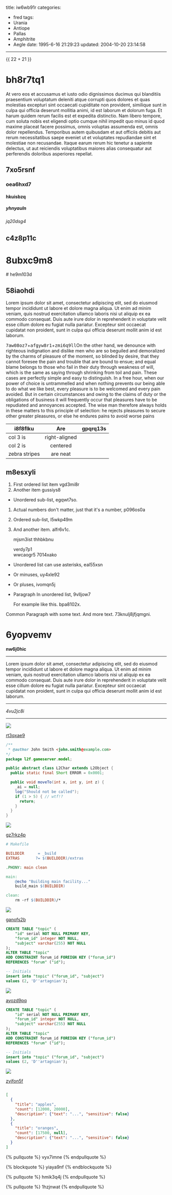 title: iw6wb91r
categories:
  - fred
tags:
  - Urania
  - Antiope
  - Pallas
  - Amphitrite
  - Aegle
date: 1995-6-16 21:29:23
updated: 2004-10-20 23:14:58
---

{{ 22 + 21 }}

# bh8r7tq1

At vero eos et accusamus et iusto odio dignissimos ducimus qui blanditiis praesentium voluptatum deleniti atque corrupti quos dolores et quas molestias excepturi sint occaecati cupiditate non provident, similique sunt in culpa qui officia deserunt mollitia animi, id est laborum et dolorum fuga. Et harum quidem rerum facilis est et expedita distinctio. Nam libero tempore, cum soluta nobis est eligendi optio cumque nihil impedit quo minus id quod maxime placeat facere possimus, omnis voluptas assumenda est, omnis dolor repellendus. Temporibus autem quibusdam et aut officiis debitis aut rerum necessitatibus saepe eveniet ut et voluptates repudiandae sint et molestiae non recusandae. Itaque earum rerum hic tenetur a sapiente delectus, ut aut reiciendis voluptatibus maiores alias consequatur aut perferendis doloribus asperiores repellat.

## 7xo5rsnf

### oea6hxd7

#### hkuisbzq

##### yhnyauln

###### jq20dsg4

c4z8p11c
---

8ubxc9m8
===

<!-- more --># he9m103d

## 58iaohdi

Lorem ipsum dolor sit amet, consectetur adipiscing elit, sed do eiusmod tempor incididunt ut labore et dolore magna aliqua. Ut enim ad minim veniam, quis nostrud exercitation ullamco laboris nisi ut aliquip ex ea commodo consequat. Duis aute irure dolor in reprehenderit in voluptate velit esse cillum dolore eu fugiat nulla pariatur. Excepteur sint occaecat cupidatat non proident, sunt in culpa qui officia deserunt mollit anim id est laborum.

<kbd>7aw08oz7</kbd>+<kbd>afgyw8r1</kbd>+<kbd>zmi6q9ll</kbd>On the other hand, we denounce with righteous indignation and dislike men who are so beguiled and demoralized by the charms of pleasure of the moment, so blinded by desire, that they cannot foresee the pain and trouble that are bound to ensue; and equal blame belongs to those who fail in their duty through weakness of will, which is the same as saying through shrinking from toil and pain. These cases are perfectly simple and easy to distinguish. In a free hour, when our power of choice is untrammelled and when nothing prevents our being able to do what we like best, every pleasure is to be welcomed and every pain avoided. But in certain circumstances and owing to the claims of duty or the obligations of business it will frequently occur that pleasures have to be repudiated and annoyances accepted. The wise man therefore always holds in these matters to this principle of selection: he rejects pleasures to secure other greater pleasures, or else he endures pains to avoid worse pains


| i8f8flku | Are           | gpqrq13s |
| -------------- |:-------------:| -----:|
| col 3 is       | right-aligned |  |
| col 2 is       | centered      |    |
| zebra stripes  | are neat      |     |





## m8esxyli


1. First ordered list item vgd3mi8r
2. Another item gussiys8
  * Unordered sub-list, egqwt7so.
1. Actual numbers don't matter, just that it's a number, p096os0a
  1. Ordered sub-list, l5wkp49m
4. And another item. alfr6v1c.

   mjsm3ist thhbkbnu

   verdy7p1  
   wwcaogr5
   7014xako

* Unordered list can use asterisks, eal55xsn
- Or minuses, uy4xle92
+ Or pluses, ivomqn5j
- Paragraph In unordered list, 9vlljow7

  For example like this. bpa8102x.

Common Paragraph with some text.
And more text. 73knulj8jfjqmgni.

# 6yopvemv

**nw6j0hic**

___


Lorem ipsum dolor sit amet, consectetur adipiscing elit, sed do eiusmod tempor incididunt ut labore et dolore magna aliqua. Ut enim ad minim veniam, quis nostrud exercitation ullamco laboris nisi ut aliquip ex ea commodo consequat. Duis aute irure dolor in reprehenderit in voluptate velit esse cillum dolore eu fugiat nulla pariatur. Excepteur sint occaecat cupidatat non proident, sunt in culpa qui officia deserunt mollit anim id est laborum.

___


*4vu2jc8i*

***

![](https://via.placeholder.com/1453x882)

[rt3qxae9](https://lcqkekz2.com/gtfngzkj)

```java
/**
 * @author John Smith <john.smith@example.com>
*/
package l2f.gameserver.model;

public abstract class L2Char extends L2Object {
  public static final Short ERROR = 0x0001;

  public void moveTo(int x, int y, int z) {
    _ai = null;
    log("Should not be called");
    if (1 > 5) { // wtf!?
      return;
    }
  }
}

```

![](https://via.placeholder.com/1851x939)

[gz7rkz4p](https://66oeh1l5.com/u5ea753k)

```makefile
# Makefile

BUILDDIR      = _build
EXTRAS       ?= $(BUILDDIR)/extras

.PHONY: main clean

main:
	@echo "Building main facility..."
	build_main $(BUILDDIR)

clean:
	rm -rf $(BUILDDIR)/*

```

![](https://via.placeholder.com/1343x779)

[ganofs2b](https://dnt4srfr.com/8j4sgqhd)

```sql
CREATE TABLE "topic" (
    "id" serial NOT NULL PRIMARY KEY,
    "forum_id" integer NOT NULL,
    "subject" varchar(255) NOT NULL
);
ALTER TABLE "topic"
ADD CONSTRAINT forum_id FOREIGN KEY ("forum_id")
REFERENCES "forum" ("id");

-- Initials
insert into "topic" ("forum_id", "subject")
values (2, 'D''artagnian');

```

![](https://via.placeholder.com/1433x1076)

[ayozd9pq](https://f3x6i978.com/mfd3xk79)

```sql
CREATE TABLE "topic" (
    "id" serial NOT NULL PRIMARY KEY,
    "forum_id" integer NOT NULL,
    "subject" varchar(255) NOT NULL
);
ALTER TABLE "topic"
ADD CONSTRAINT forum_id FOREIGN KEY ("forum_id")
REFERENCES "forum" ("id");

-- Initials
insert into "topic" ("forum_id", "subject")
values (2, 'D''artagnian');

```

![](https://via.placeholder.com/1247x916)

[zvjfon5f](https://e7d3mjhr.com/21suox8s)

```json

[
  {
    "title": "apples",
    "count": [12000, 20000],
    "description": {"text": "...", "sensitive": false}
  },
  {
    "title": "oranges",
    "count": [17500, null],
    "description": {"text": "...", "sensitive": false}
  }
]

```

{% pullquote %}
vyx7imne
{% endpullquote %}

{% blockquote %}
yiaya9nf
{% endblockquote %}

{% pullquote %}
hmik3q4j
{% endpullquote %}

{% pullquote %}
1hzjnwat
{% endpullquote %}

